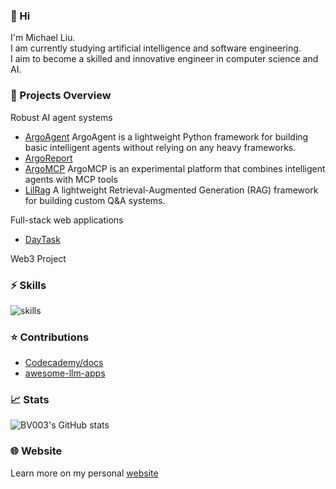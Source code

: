 ### 👋 Hi 
I'm Michael Liu.  
I am currently studying artificial intelligence and software engineering.  
I aim to become a skilled and innovative engineer in computer science and AI.

### 🔗 Projects Overview

Robust AI agent systems
- [ArgoAgent](https://github.com/BV003/ArgoAgent)
ArgoAgent is a lightweight Python framework for building basic intelligent agents without relying on any heavy frameworks.
- [ArgoReport](https://github.com/BV003/ArgoReport)
- [ArgoMCP](https://github.com/BV003/ArgoMCP)
ArgoMCP is an experimental platform that combines intelligent agents with MCP tools
- [LilRag](https://github.com/BV003/LilRag)
A lightweight Retrieval-Augmented Generation (RAG) framework for building custom Q&A systems.

Full-stack web applications
- [DayTask](https://github.com/BV003/DayTask)

Web3 Project


### ⚡ Skills

![skills](https://skillicons.dev/icons?perline=10&i=python,nodejs)

### ⭐ Contributions
- [Codecademy/docs](https://github.com/Codecademy/docs)
- [awesome-llm-apps](https://github.com/Shubhamsaboo/awesome-llm-apps)

### 📈 Stats
![BV003's GitHub stats](https://github-readme-stats.vercel.app/api?username=BV003&count_private=true&include_all_commits=true\&hide=contribs)

### 🌐 Website
Learn more on my personal [website](https://bv003.github.io/)
<!--👯 I’m looking to collaborate on ...-->




<!--💬 Ask me about ...-->

<!--📫 How to reach me: ...-->

<!--😄 Pronouns: ...-->

 <!--Fun fact: ...-->

<!---
BV003/BV003 is a ✨ special ✨ repository because its `README.md` (this file) appears on your GitHub profile.
You can click the Preview link to take a look at your changes.
--->
